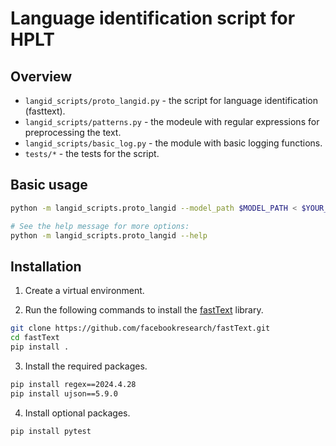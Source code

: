 # Language identification script for HPLT

## Overview

* `langid_scripts/proto_langid.py` - the script for language identification (fasttext).
* `langid_scripts/patterns.py` - the modeule with regular expressions for preprocessing the text.
* `langid_scripts/basic_log.py` - the module with basic logging functions.
* `tests/*` - the tests for the script.

## Basic usage

```bash
python -m langid_scripts.proto_langid --model_path $MODEL_PATH < $YOUR_FILE

# See the help message for more options:
python -m langid_scripts.proto_langid --help
```

## Installation

1) Create a virtual environment.

2) Run the following commands to install the [fastText](https://github.com/facebookresearch/fastText?tab=readme-ov-file#building-fasttext-for-python) library.

```bash
git clone https://github.com/facebookresearch/fastText.git
cd fastText
pip install .
```

3) Install the required packages.

```bash
pip install regex==2024.4.28
pip install ujson==5.9.0
```

4) Install optional packages.

```bash
pip install pytest
```
